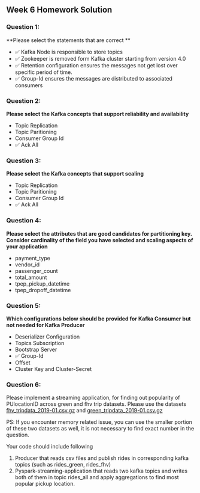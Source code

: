 
## Week 6 Homework Solution


### Question 1: 

**Please select the statements that are correct **
- ✅ Kafka Node is responsible to store topics
- ✅ Zookeeper is removed form Kafka cluster starting from version 4.0
- ✅ Retention configuration ensures the messages not get lost over specific period of time.
- ✅ Group-Id ensures the messages are distributed to associated consumers


### Question 2: 

**Please select the Kafka concepts that support reliability and availability**

- Topic Replication
- Topic Paritioning
- Consumer Group Id
- ✅ Ack All



### Question 3: 

**Please select the Kafka concepts that support scaling**  

- Topic Replication
- Topic Paritioning
- Consumer Group Id
- ✅ Ack All


### Question 4: 

**Please select the attributes that are good candidates for partitioning key. 
Consider cardinality of the field you have selected and scaling aspects of your application**  

- payment_type
- vendor_id
- passenger_count
- total_amount
- tpep_pickup_datetime
- tpep_dropoff_datetime


### Question 5: 

**Which configurations below should be provided for Kafka Consumer but not needed for Kafka Producer**

- Deserializer Configuration
- Topics Subscription
- Bootstrap Server
- ✅ Group-Id
- Offset
- Cluster Key and Cluster-Secret


### Question 6:

Please implement a streaming application, for finding out popularity of PUlocationID across green and fhv trip datasets.
Please use the datasets [fhv_tripdata_2019-01.csv.gz](https://github.com/DataTalksClub/nyc-tlc-data/releases/tag/fhv) 
and [green_tripdata_2019-01.csv.gz](https://github.com/DataTalksClub/nyc-tlc-data/releases/tag/green)

PS: If you encounter memory related issue, you can use the smaller portion of these two datasets as well, 
it is not necessary to find exact number in the  question.

Your code should include following
1. Producer that reads csv files and publish rides in corresponding kafka topics (such as rides_green, rides_fhv)
2. Pyspark-streaming-application that reads two kafka topics
   and writes both of them in topic rides_all and apply aggregations to find most popular pickup location.
